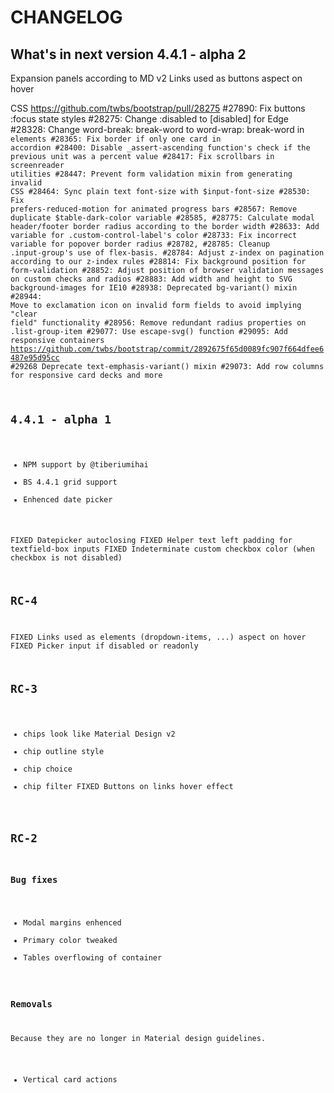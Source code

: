 # CHANGELOG

## What's in next version 4.4.1 - alpha 2
Expansion panels according to MD v2
Links used as buttons aspect on hover

CSS
https://github.com/twbs/bootstrap/pull/28275
    #27890: Fix buttons :focus state styles
    #28275: Change :disabled to [disabled] for Edge
    #28328: Change word-break: break-word to word-wrap: break-word in <code> elements
    #28365: Fix border if only one card in accordion
    #28400: Disable _assert-ascending function's check if the previous unit was a percent value
    #28417: Fix scrollbars in screenreader utilities
    #28447: Prevent form validation mixin from generating invalid CSS
    #28464: Sync plain text font-size with $input-font-size
    #28530: Fix prefers-reduced-motion for animated progress bars
    #28567: Remove duplicate $table-dark-color variable
    #28585, #28775: Calculate modal header/footer border radius according to the border width
    #28633: Add variable for .custom-control-label's color
    #28733: Fix incorrect variable for popover border radius
    #28782, #28785: Cleanup .input-group's use of flex-basis.
    #28784: Adjust z-index on pagination according to our z-index rules
    #28814: Fix background position for form-validation
    #28852: Adjust position of browser validation messages on custom checks and radios
    #28883: Add width and height to SVG background-images for IE10
    #28938: Deprecated bg-variant() mixin
    #28944: Move to exclamation icon on invalid form fields to avoid implying "clear field" functionality
    #28956: Remove redundant radius properties on .list-group-item
    #29077: Use escape-svg() function
    #29095: Add responsive containers
    https://github.com/twbs/bootstrap/commit/2892675f65d0089fc907f664dfee6487e95d95cc
    #29268 Deprecate text-emphasis-variant() mixin
    #29073: Add row columns for responsive card decks and more

## 4.4.1 - alpha 1
+ NPM support by @tiberiumihai
+ BS 4.4.1 grid support
+ Enhenced date picker

FIXED Datepicker autoclosing
FIXED Helper text left padding for textfield-box inputs
FIXED Indeterminate custom checkbox color (when checkbox is not disabled)

## RC-4

FIXED Links used as elements (dropdown-items, ...)  aspect on hover
FIXED Picker input if disabled or readonly

## RC-3

+ chips look like Material Design v2
+ chip outline style
+ chip choice
+ chip filter
FIXED Buttons on links hover effect

## RC-2

### Bug fixes

* Modal margins enhenced
* Primary color tweaked
* Tables overflowing of container

### Removals

Because they are no longer in Material design guidelines.
* Vertical card actions